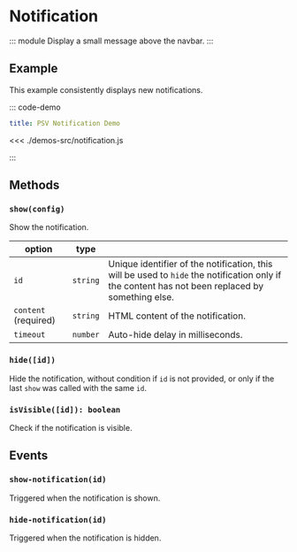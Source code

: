 # Notification

::: module
<ApiButton page="classes/Core.Notification.html"/>
Display a small message above the navbar.
:::

## Example

This example consistently displays new notifications.

::: code-demo

```yaml
title: PSV Notification Demo
```

<<< ./demos-src/notification.js

:::

## Methods

### `show(config)`

Show the notification.

| option | type |   |
| ------ | ---- | - |
| `id` | `string` | Unique identifier of the notification, this will be used to `hide` the notification only if the content has not been replaced by something else. |
| `content` (required) | `string` | HTML content of the notification. |
| `timeout` | `number` | Auto-hide delay in milliseconds. |

### `hide([id])`

Hide the notification, without condition if `id` is not provided, or only if the last `show` was called with the same `id`.

### `isVisible([id]): boolean`

Check if the notification is visible.

## Events

### `show-notification(id)`

Triggered when the notification is shown.

### `hide-notification(id)`

Triggered when the notification is hidden.
